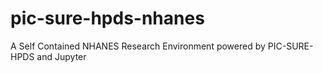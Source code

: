 # pic-sure-hpds-nhanes
A Self Contained NHANES Research Environment powered by PIC-SURE-HPDS and Jupyter

